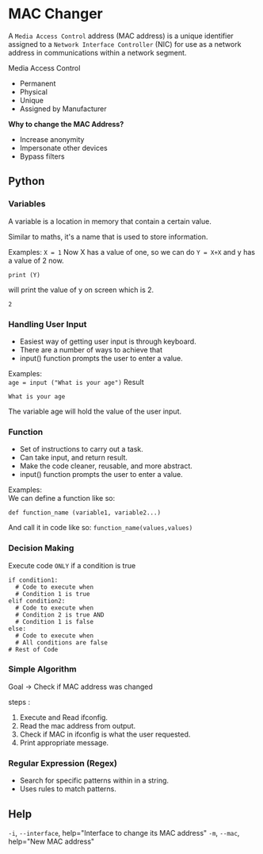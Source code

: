 # MAC Changer 
 
 A `Media Access Control` address 
 (MAC address) is a unique identifier 
 assigned to a `Network Interface Controller` 
 (NIC) for use as a network address in 
 communications within a network segment.

 Media Access Control
 - Permanent
 - Physical
 - Unique
 - Assigned by Manufacturer

 **Why to change the MAC Address?**
 - Increase anonymity
 - Impersonate other devices
 - Bypass filters

## Python

### Variables

 A variable is a location in memory that
 contain a certain value.
 
 Similar to maths, it's a name that is used 
 to store information.

 Examples:
 `X = 1`
 Now X has a value of one, so we can do
 `Y = X+X`
 and y has a value of 2 now.
 ```
 print (Y)
 ```
 will print the value of y on screen which is 2.
 ```
 2
 ```

### Handling User Input

 - Easiest way of getting user input is through
 keyboard.
 - There are a number of ways to achieve that
 - input() function prompts the user to enter
 a value.

 Examples:     
 `age = input ("What is your age")`
 Result 
 ```
 What is your age
 ```
 The variable age will hold the value of the 
 user input.

### Function

 - Set of instructions to carry out a task.
 - Can take input, and return result.
 - Make the code cleaner, reusable, and more
 abstract.
 - input() function prompts the user to enter
 a value.

 Examples:     
 We can define a function like so:
 ```
 def function_name (variable1, variable2...)
 ```
 And call it in code like so:
 ```function_name(values,values)```
### Decision Making 
 
 Execute code `ONLY` if a condition is true
 ```
 if condition1:
   # Code to execute when
   # Condition 1 is true
 elif condition2:
   # Code to execute when
   # Condition 2 is true AND
   # Condition 1 is false
 else:
   # Code to execute when
   # All conditions are false
 # Rest of Code
 ```

### Simple Algorithm
 Goal -> Check if MAC address was changed
 
 steps :

 1. Execute and Read ifconfig.
 2. Read the mac address from output.
 3. Check if MAC in ifconfig is what the user requested.
 4. Print appropriate message.

### Regular Expression (Regex)

 - Search for specific patterns within in a string.
 - Uses rules to match patterns.

## Help

 `-i`, `--interface`, help="Interface to change its MAC address"
 `-m`, `--mac`, help="New MAC address"

